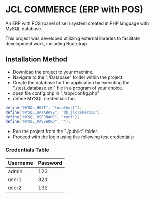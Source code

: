 # JCL COMMERCE (ERP with POS)

An ERP with POS (panel of sell) system created in PHP language with MySQL database.

This project was developed utilizing external libraries to facilitate development work, including Bootstrap.

## Installation Method

- Download the project to your machine.
- Navigate to the "./Database" folder within the project.
- Create the database for the application by executing the "./test_database.sql" file in a program of your choice.
- open file config.php in "./app/config.php"
- define MYSQL credentials for:

```php
define("MYSQL_HOST", "localhost");
define("MYSQL_DATABASE", "db_jlccomercio");
define("MYSQL_USERNAME", "root");
define("MYSQL_PASSWORD", "");
```
- Run the project from the "./public" folder.
- Proceed with the login using the following test credentials:

### Credentials Table
| Username | Password |
|----------|----------|
| admin    | 123      |
| user1    | 321      |
| user2    | 132      |

